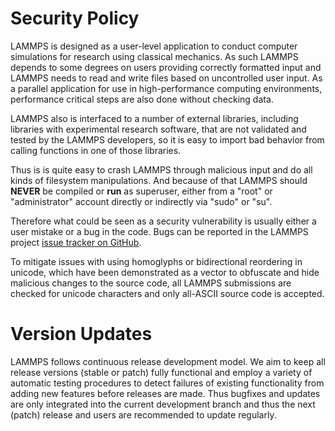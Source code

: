 # Security Policy

LAMMPS is designed as a user-level application to conduct computer
simulations for research using classical mechanics.  As such LAMMPS
depends to some degrees on users providing correctly formatted input and
LAMMPS needs to read and write files based on uncontrolled user input.
As a parallel application for use in high-performance computing
environments, performance critical steps are also done without checking
data.

LAMMPS also is interfaced to a number of external libraries, including
libraries with experimental research software, that are not validated
and tested by the LAMMPS developers, so it is easy to import bad
behavior from calling functions in one of those libraries.

Thus is is quite easy to crash LAMMPS through malicious input and do all
kinds of filesystem manipulations.  And because of that LAMMPS should
**NEVER** be compiled or **run** as superuser, either from a "root" or
"administrator" account directly or indirectly via "sudo" or "su".

Therefore what could be seen as a security vulnerability is usually
either a user mistake or a bug in the code.  Bugs can be reported in
the LAMMPS project
[issue tracker on GitHub](https://github.com/lammps/lammps/issues).

To mitigate issues with using homoglyphs or bidirectional reordering in
unicode, which have been demonstrated as a vector to obfuscate and hide
malicious changes to the source code, all LAMMPS submissions are checked
for unicode characters and only all-ASCII source code is accepted.

# Version Updates

LAMMPS follows continuous release development model.  We aim to keep all
release versions (stable or patch) fully functional and employ a variety
of automatic testing procedures to detect failures of existing
functionality from adding new features before releases are made.  Thus
bugfixes and updates are only integrated into the current development
branch and thus the next (patch) release and users are recommended to
update regularly.
